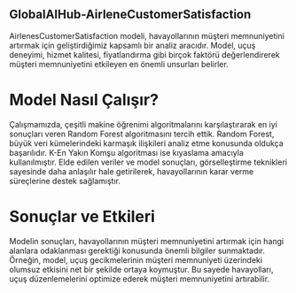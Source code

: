 ## GlobalAIHub-AirleneCustomerSatisfaction



AirlenesCustomerSatisfaction modeli, havayollarının müşteri memnuniyetini artırmak için geliştirdiğimiz kapsamlı bir analiz aracıdır. Model, uçuş deneyimi, hizmet kalitesi, fiyatlandırma gibi birçok faktörü değerlendirerek müşteri memnuniyetini etkileyen en önemli unsurları belirler.

# Model Nasıl Çalışır?

Çalışmamızda, çeşitli makine öğrenimi algoritmalarını karşılaştırarak en iyi sonuçları veren Random Forest algoritmasını tercih ettik. Random Forest, büyük veri kümelerindeki karmaşık ilişkileri analiz etme konusunda oldukça başarılıdır. K-En Yakın Komşu algoritması ise kıyaslama amacıyla kullanılmıştır. Elde edilen veriler ve model sonuçları, görselleştirme teknikleri sayesinde daha anlaşılır hale getirilerek, havayollarının karar verme süreçlerine destek sağlamıştır.

# Sonuçlar ve Etkileri

Modelin sonuçları, havayollarının müşteri memnuniyetini artırmak için hangi alanlara odaklanması gerektiği konusunda önemli bilgiler sunmaktadır. Örneğin, model, uçuş gecikmelerinin müşteri memnuniyeti üzerindeki olumsuz etkisini net bir şekilde ortaya koymuştur. Bu sayede havayolları, uçuş düzenlemelerini optimize ederek müşteri memnuniyetini artırabilir.
